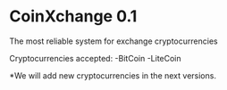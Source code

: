 CoinXchange 0.1
===========
The most reliable system for exchange cryptocurrencies

Cryptocurrencies accepted:
-BitCoin
-LiteCoin


*We will add new cryptocurrencies in the next versions.
